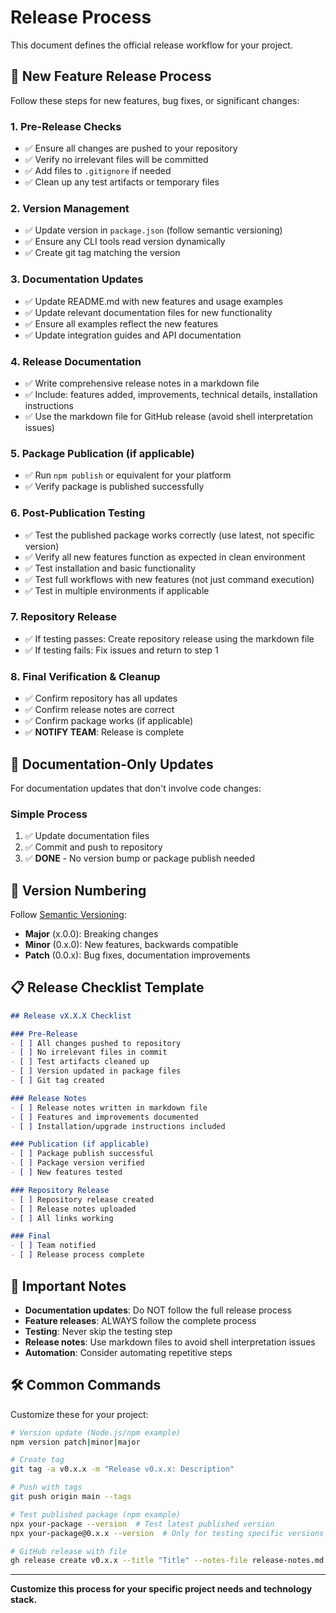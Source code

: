 # Release Process

This document defines the official release workflow for your project.

## 🚀 New Feature Release Process

Follow these steps for new features, bug fixes, or significant changes:

### 1. Pre-Release Checks
- ✅ Ensure all changes are pushed to your repository
- ✅ Verify no irrelevant files will be committed
- ✅ Add files to `.gitignore` if needed
- ✅ Clean up any test artifacts or temporary files

### 2. Version Management
- ✅ Update version in `package.json` (follow semantic versioning)
- ✅ Ensure any CLI tools read version dynamically
- ✅ Create git tag matching the version

### 3. Documentation Updates
- ✅ Update README.md with new features and usage examples
- ✅ Update relevant documentation files for new functionality
- ✅ Ensure all examples reflect the new features
- ✅ Update integration guides and API documentation

### 4. Release Documentation
- ✅ Write comprehensive release notes in a markdown file
- ✅ Include: features added, improvements, technical details, installation instructions
- ✅ Use the markdown file for GitHub release (avoid shell interpretation issues)

### 5. Package Publication (if applicable)
- ✅ Run `npm publish` or equivalent for your platform
- ✅ Verify package is published successfully

### 6. Post-Publication Testing
- ✅ Test the published package works correctly (use latest, not specific version)
- ✅ Verify all new features function as expected in clean environment
- ✅ Test installation and basic functionality
- ✅ Test full workflows with new features (not just command execution)
- ✅ Test in multiple environments if applicable

### 7. Repository Release
- ✅ If testing passes: Create repository release using the markdown file
- ✅ If testing fails: Fix issues and return to step 1

### 8. Final Verification & Cleanup
- ✅ Confirm repository has all updates
- ✅ Confirm release notes are correct
- ✅ Confirm package works (if applicable)
- ✅ **NOTIFY TEAM**: Release is complete

## 📝 Documentation-Only Updates

For documentation updates that don't involve code changes:

### Simple Process
1. ✅ Update documentation files
2. ✅ Commit and push to repository
3. ✅ **DONE** - No version bump or package publish needed

## 🔄 Version Numbering

Follow [Semantic Versioning](https://semver.org/):
- **Major** (x.0.0): Breaking changes
- **Minor** (0.x.0): New features, backwards compatible
- **Patch** (0.0.x): Bug fixes, documentation improvements

## 📋 Release Checklist Template

```markdown
## Release vX.X.X Checklist

### Pre-Release
- [ ] All changes pushed to repository
- [ ] No irrelevant files in commit
- [ ] Test artifacts cleaned up
- [ ] Version updated in package files
- [ ] Git tag created

### Release Notes
- [ ] Release notes written in markdown file
- [ ] Features and improvements documented
- [ ] Installation/upgrade instructions included

### Publication (if applicable)
- [ ] Package publish successful
- [ ] Package version verified
- [ ] New features tested

### Repository Release
- [ ] Repository release created
- [ ] Release notes uploaded
- [ ] All links working

### Final
- [ ] Team notified
- [ ] Release process complete
```

## 🚨 Important Notes

- **Documentation updates**: Do NOT follow the full release process
- **Feature releases**: ALWAYS follow the complete process
- **Testing**: Never skip the testing step
- **Release notes**: Use markdown files to avoid shell interpretation issues
- **Automation**: Consider automating repetitive steps

## 🛠️ Common Commands

Customize these for your project:

```bash
# Version update (Node.js/npm example)
npm version patch|minor|major

# Create tag
git tag -a v0.x.x -m "Release v0.x.x: Description"

# Push with tags
git push origin main --tags

# Test published package (npm example)
npx your-package --version  # Test latest published version
npx your-package@0.x.x --version  # Only for testing specific versions

# GitHub release with file
gh release create v0.x.x --title "Title" --notes-file release-notes.md
```

---

**Customize this process for your specific project needs and technology stack.**